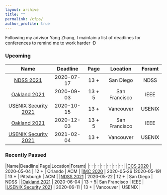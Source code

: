 ```yaml
---
layout: archive
title: ""
permalink: /cfps/
author_profile: true
---
```



 
Following my advisor Yang Zhang, I maintain a list of deadlines for conferences to remind me to work harder :D


### Upcoming

|Name|Deadline|Page|Location|Foramt|
|:-:|:-:|:-:|:-:|:-:|
|[NDSS 2021](https://www.ndss-symposium.org/ndss-2021/)                     | 2020-07-17                | 13 +  | San Diego     | NDSS   |
|[Oakland 2021](https://www.ieee-security.org/TC/SP2021/)                   | 2020-09-03                | 13 + 5| San Francisco | IEEE   |
|[USENIX Security 2021](https://www.usenix.org/conference/usenixsecurity21) | 2020-10-15                | 13 +  | Vancouver     | USENIX |
|[Oakland 2021](https://www.ieee-security.org/TC/SP2021/)                   | 2020-12-03                | 13 + 5| San Francisco | IEEE   |
|[USENIX Security 2021](https://www.usenix.org/conference/usenixsecurity21) | 2021-02-04                | 13 +  | Vancouver     | USENIX |

### Recently Passed

|Name|Deadline|Page|Location|Foramt|
|:-:|:-:|:-:|:-:|:-:|:-:|
|[CCS 2020](https://www.sigsac.org/ccs/CCS2020) | 2020-05-04 | 12 + | Orlando | ACM |
|[IMC 2020](https://conferences.sigcomm.org/imc/2020/)                      | 2020-05-26 (2020-05-19)   | 13 +	| Pittsburgh    | ACM    |
|[NDSS 2021](https://www.ndss-symposium.org/ndss-2021/)                     | 2020-05-22                | 12 +  | San Diego     | NDSS   |
|[Oakland 2021](https://www.ieee-security.org/TC/SP2021/)                   | 2020-06-04                | 13 + 5| San Francisco | IEEE   |
|[USENIX Security 2021](https://www.usenix.org/conference/usenixsecurity21) | 2020-06-11                | 13 +	| Vancouver     | USENIX |